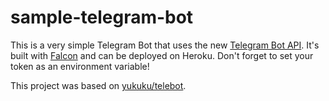 # sample-telegram-bot
This is a very simple Telegram Bot that uses the new [Telegram Bot API](https://core.telegram.org/bots). It's built with [Falcon](http://falconframework.org/) and can be deployed on Heroku. Don't forget to set your token as an environment variable!

This project was based on [yukuku/telebot](https://github.com/yukuku/telebot).
